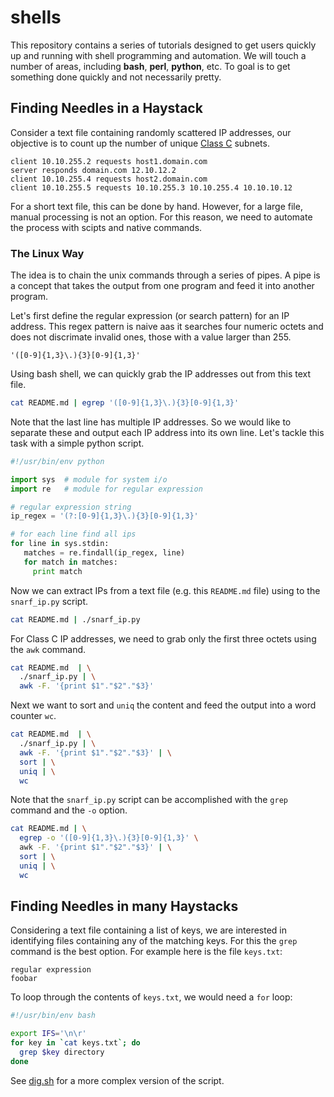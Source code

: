 # shells

This repository contains a series of tutorials designed to get users quickly up and running with shell programming and automation.  We will touch a number of areas, including **bash**, **perl**, **python**, etc.  To goal is to get something done quickly and not necessarily pretty.

## Finding Needles in a Haystack 

Consider a text file containing randomly scattered IP addresses, our objective is to count up the number of unique [Class C](https://en.wikipedia.org/wiki/IPv4_subnetting_reference) subnets.

```text
client 10.10.255.2 requests host1.domain.com
server responds domain.com 12.10.12.2
client 10.10.255.4 requests host2.domain.com
client 10.10.255.5 requests 10.10.255.3 10.10.255.4 10.10.10.12 
```
For a short text file, this can be done by hand.  However, for a large file, manual processing is not an option.  For this reason, we need to automate the process with scipts and native commands.

### The Linux Way

The idea is to chain the unix commands through a series of pipes.  A pipe is a concept that takes the output from one program and feed it into another program.

Let's first define the regular expression (or search pattern) for an IP address. This regex pattern is naive aas it searches four numeric octets and does not discrimate invalid ones, those with a value larger than 255.

```text
'([0-9]{1,3}\.){3}[0-9]{1,3}'
```

Using bash shell, we can quickly grab the IP addresses out from this text file.

```bash
cat README.md | egrep '([0-9]{1,3}\.){3}[0-9]{1,3}'
```

Note that the last line has multiple IP addresses.  So we would like to separate these and output each IP address into its own line.  Let's tackle this task with a simple python script.

```python
#!/usr/bin/env python

import sys  # module for system i/o
import re   # module for regular expression

# regular expression string
ip_regex = '(?:[0-9]{1,3}\.){3}[0-9]{1,3}'

# for each line find all ips 
for line in sys.stdin:
   matches = re.findall(ip_regex, line)
   for match in matches:
     print match
```

Now we can extract IPs from a text file (e.g. this `README.md` file) using to the `snarf_ip.py` script.

```bash
cat README.md | ./snarf_ip.py 
```

For Class C IP addresses, we need to grab only the first three octets using the `awk` command.

```bash
cat README.md  | \
  ./snarf_ip.py | \
  awk -F. '{print $1"."$2"."$3}' 
```

Next we want to sort and `uniq` the content and feed the output into a word counter `wc`.

```bash
cat README.md  | \
  ./snarf_ip.py | \
  awk -F. '{print $1"."$2"."$3}' | \
  sort | \
  uniq | \
  wc
```

Note that the `snarf_ip.py` script can be accomplished with the `grep` command and the `-o` option.

```bash
cat README.md | \
  egrep -o '([0-9]{1,3}\.){3}[0-9]{1,3}' \
  awk -F. '{print $1"."$2"."$3}' | \
  sort | \
  uniq | \
  wc
```

## Finding Needles in many Haystacks

Considering a text file containing a list of keys, we are interested
in identifying files containing any of the matching keys. For this the
`grep` command is the best option. For example here is the file
`keys.txt`:

```text
regular expression
foobar
```

To loop through the contents of `keys.txt`, we would need a `for`
loop:

```bash
#!/usr/bin/env bash

export IFS='\n\r'
for key in `cat keys.txt`; do
  grep $key directory
done
```

See [dig.sh](dig.sh) for a more complex version of the script.
